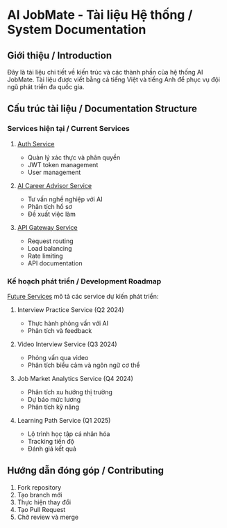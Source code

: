 # AI JobMate - Tài liệu Hệ thống / System Documentation

## Giới thiệu / Introduction

Đây là tài liệu chi tiết về kiến trúc và các thành phần của hệ thống AI JobMate. Tài liệu được viết bằng cả tiếng Việt và tiếng Anh để phục vụ đội ngũ phát triển đa quốc gia.

## Cấu trúc tài liệu / Documentation Structure

### Services hiện tại / Current Services

1. [Auth Service](auth-service.md)
   - Quản lý xác thực và phân quyền
   - JWT token management
   - User management

2. [AI Career Advisor Service](career-advisor-service.md)
   - Tư vấn nghề nghiệp với AI
   - Phân tích hồ sơ
   - Đề xuất việc làm

3. [API Gateway Service](api-gateway.md)
   - Request routing
   - Load balancing
   - Rate limiting
   - API documentation

### Kế hoạch phát triển / Development Roadmap

[Future Services](future-services.md) mô tả các service dự kiến phát triển:

1. Interview Practice Service (Q2 2024)
   - Thực hành phỏng vấn với AI
   - Phân tích và feedback

2. Video Interview Service (Q3 2024)
   - Phỏng vấn qua video
   - Phân tích biểu cảm và ngôn ngữ cơ thể

3. Job Market Analytics Service (Q4 2024)
   - Phân tích xu hướng thị trường
   - Dự báo mức lương
   - Phân tích kỹ năng

4. Learning Path Service (Q1 2025)
   - Lộ trình học tập cá nhân hóa
   - Tracking tiến độ
   - Đánh giá kết quả

## Hướng dẫn đóng góp / Contributing

1. Fork repository
2. Tạo branch mới
3. Thực hiện thay đổi
4. Tạo Pull Request
5. Chờ review và merge